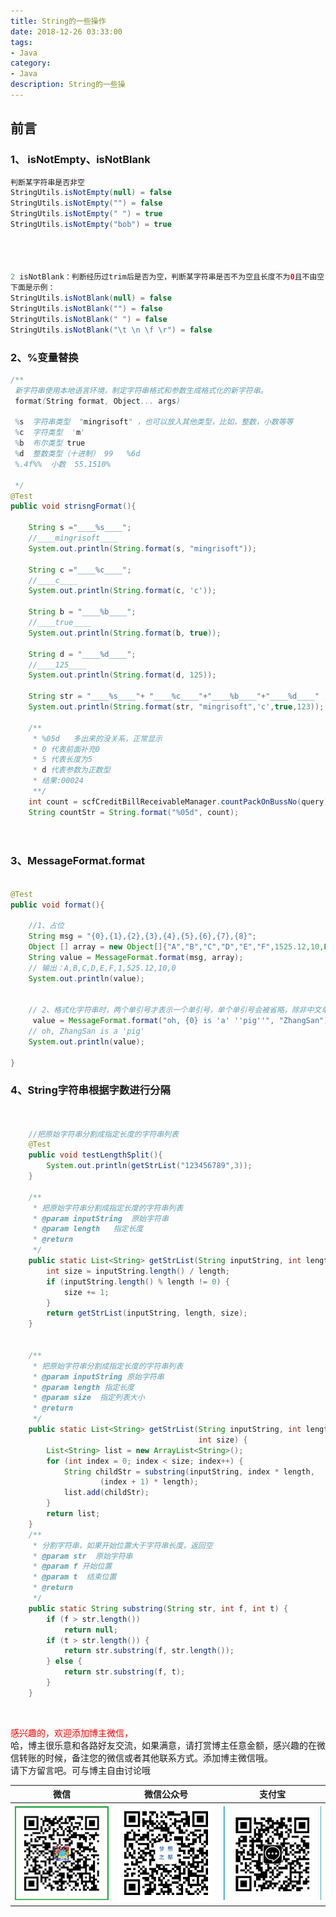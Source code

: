 ```yaml
---
title: String的一些操作
date: 2018-12-26 03:33:00
tags: 
- Java
category: 
- Java
description: String的一些操
---
```

<!-- image url 
https://raw.githubusercontent.com/HealerJean/HealerJean.github.io/master/blogImages
　　首行缩进
<font color="red">  </font>

<font  color="red" size="4">   </font>


<font size="4">   </font>
-->

## 前言



### 1、 isNotEmpty、isNotBlank  

```java
判断某字符串是否非空
StringUtils.isNotEmpty(null) = false
StringUtils.isNotEmpty("") = false
StringUtils.isNotEmpty(" ") = true
StringUtils.isNotEmpty("bob") = true




2 isNotBlank：判断经历过trim后是否为空，判断某字符串是否不为空且长度不为0且不由空白符(whitespace)构成，
下面是示例：
StringUtils.isNotBlank(null) = false
StringUtils.isNotBlank("") = false
StringUtils.isNotBlank(" ") = false
StringUtils.isNotBlank("\t \n \f \r") = false
```



### 2、%变量替换 

```java
/**
 新字符串使用本地语言环境，制定字符串格式和参数生成格式化的新字符串。
 format(String format, Object... args)

 %s  字符串类型  "mingrisoft" ，也可以放入其他类型，比如，整数，小数等等
 %c  字符类型  'm'
 %b  布尔类型 true
 %d  整数类型（十进制） 99   %6d
 %.4f%%  小数  55.1510%

 */
@Test
public void strisngFormat(){

    String s ="____%s____";
    //____mingrisoft____
    System.out.println(String.format(s, "mingrisoft"));

    String c ="____%c____";
    //____c____
    System.out.println(String.format(c, 'c'));

    String b = "____%b____";
    //____true____
    System.out.println(String.format(b, true));

    String d = "____%d____";
    //____125____
    System.out.println(String.format(d, 125));

    String str = "____%s____"+ "____%c____"+"____%b____"+"____%d____" ;
    System.out.println(String.format(str, "mingrisoft",'c',true,123));

    /**
 	 * %05d   多出来的没关系，正常显示
	 * 0 代表前面补充0   
	 * 5 代表长度为5   
	 * d 代表参数为正数型  
	 * 结果:00024  
	 **/
    int count = scfCreditBillReceivableManager.countPackOnBussNo(query);
    String countStr = String.format("%05d", count);

    
```



### 3、MessageFormat.format



```java

@Test
public void format(){

    //1、占位
    String msg = "{0},{1},{2},{3},{4},{5},{6},{7},{8}";
    Object [] array = new Object[]{"A","B","C","D","E","F",1525.12,10,BigDecimal.ZERO};
    String value = MessageFormat.format(msg, array);
    // 输出：A,B,C,D,E,F,1,525.12,10,0
    System.out.println(value);


    // 2、格式化字符串时，两个单引号才表示一个单引号，单个单引号会被省略，除非中文单引号不会被省略，如：
     value = MessageFormat.format("oh, {0} is 'a' ''pig''", "ZhangSan");
    // oh, ZhangSan is a 'pig'
    System.out.println(value);

}

```





### 4、String字符串根据字数进行分隔


```java


	//把原始字符串分割成指定长度的字符串列表
	@Test
	public void testLengthSplit(){
		System.out.println(getStrList("123456789",3));
	}
	
    /**
     * 把原始字符串分割成指定长度的字符串列表
     * @param inputString  原始字符串
     * @param length   指定长度
     * @return
     */
    public static List<String> getStrList(String inputString, int length) {
        int size = inputString.length() / length;
        if (inputString.length() % length != 0) {
            size += 1;
        }
        return getStrList(inputString, length, size);
    }


    /**
     * 把原始字符串分割成指定长度的字符串列表
     * @param inputString 原始字符串
     * @param length 指定长度
     * @param size  指定列表大小
     * @return
     */
    public static List<String> getStrList(String inputString, int length,
                                          int size) {
        List<String> list = new ArrayList<String>();
        for (int index = 0; index < size; index++) {
            String childStr = substring(inputString, index * length,
                    (index + 1) * length);
            list.add(childStr);
        }
        return list;
    }
    /**
     * 分割字符串，如果开始位置大于字符串长度，返回空
     * @param str  原始字符串
     * @param f 开始位置
     * @param t  结束位置
     * @return
     */
    public static String substring(String str, int f, int t) {
        if (f > str.length())
            return null;
        if (t > str.length()) {
            return str.substring(f, str.length());
        } else {
            return str.substring(f, t);
        }
    }


```
​      

   



<font color="red"> 感兴趣的，欢迎添加博主微信， </font><br/>
哈，博主很乐意和各路好友交流，如果满意，请打赏博主任意金额，感兴趣的在微信转账的时候，备注您的微信或者其他联系方式。添加博主微信哦。
<br/>
请下方留言吧。可与博主自由讨论哦

|微信 | 微信公众号|支付宝|
|:-------:|:-------:|:------:|
| ![微信](https://raw.githubusercontent.com/HealerJean/HealerJean.github.io/master/assets/img/tctip/weixin.jpg)|![微信公众号](https://raw.githubusercontent.com/HealerJean/HealerJean.github.io/master/assets/img/my/qrcode_for_gh_a23c07a2da9e_258.jpg)|![支付宝](https://raw.githubusercontent.com/HealerJean/HealerJean.github.io/master/assets/img/tctip/alpay.jpg) |




<!-- Gitalk 评论 start  -->

<link rel="stylesheet" href="https://unpkg.com/gitalk/dist/gitalk.css">
<script src="https://unpkg.com/gitalk@latest/dist/gitalk.min.js"></script> 
<div id="gitalk-container"></div>    
 <script type="text/javascript">
    var gitalk = new Gitalk({
		clientID: `1d164cd85549874d0e3a`,
		clientSecret: `527c3d223d1e6608953e835b547061037d140355`,
		repo: `HealerJean.github.io`,
		owner: 'HealerJean',
		admin: ['HealerJean'],
		id: 'RvMYJCA5i7Kld49j',
    });
    gitalk.render('gitalk-container');
</script> 

<!-- Gitalk end -->

